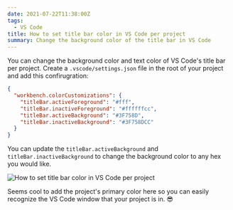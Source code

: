```yaml
---
date: 2021-07-22T11:38:00Z
tags:
  - VS Code
title: How to set title bar color in VS Code per project
summary: Change the background color of the title bar in VS Code
---
```


You can change the background color and text color of VS Code's title bar per project. Create a `.vscode/settings.json` file in the root of your project and add this confirugration:

```json
{
  "workbench.colorCustomizations": {
    "titleBar.activeForeground": "#fff",
    "titleBar.inactiveForeground": "#ffffffcc",
    "titleBar.activeBackground": "#3F758D",
    "titleBar.inactiveBackground": "#3F758DCC"
  }
}
```

You can update the `titleBar.activeBackground` and `titleBar.inactiveBackground` to change the background color to any hex you would like.

![How to set title bar color in VS Code per project](/images/content/vs-code-title-bar.png)

Seems cool to add the project's primary color here so you can easily recognize the VS Code window that your project is in. 😎
